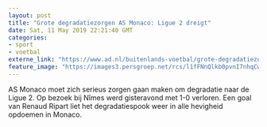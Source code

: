 ```yaml
---
layout: post
title: "Grote degradatiezorgen AS Monaco: Ligue 2 dreigt"
date: Sat, 11 May 2019 22:21:40 GMT
categories: 
- sport 
- voetbal 
externe_link: "https://www.ad.nl/buitenlands-voetbal/grote-degradatiezorgen-as-monaco-ligue-2-dreigt~a0cdff1f/"
feature_image: "https://images3.persgroep.net/rcs/l1fFNnQlkb0pvnI7nhqCwwSTxSg/diocontent/148019331/_fitwidth/400/?appId=21791a8992982cd8da851550a453bd7f&quality=0.7"
---
```


AS Monaco moet zich serieus zorgen gaan maken om degradatie naar de Ligue 2. Op bezoek bij Nîmes werd gisteravond met 1-0 verloren. Een goal van Renaud Ripart liet het degradatiespook weer in alle hevigheid opdoemen in Monaco.
